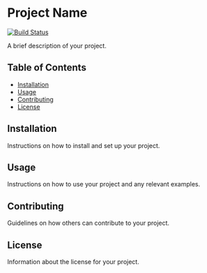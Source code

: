 # Project Name
[![Build Status](https://drone.germainleignel.com/api/badges/MSPR-PayeTonKawa/gestionCommandes/status.svg?ref=refs/heads/main)](https://drone.germainleignel.com/MSPR-PayeTonKawa/gestionCommandes)

A brief description of your project.

## Table of Contents

- [Installation](#installation)
- [Usage](#usage)
- [Contributing](#contributing)
- [License](#license)

## Installation

Instructions on how to install and set up your project.

## Usage

Instructions on how to use your project and any relevant examples.

## Contributing

Guidelines on how others can contribute to your project.

## License

Information about the license for your project.